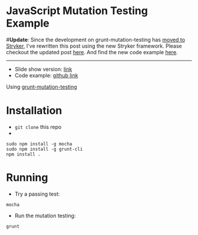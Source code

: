 JavaScript Mutation Testing Example
===========
#__Update__: Since the development on grunt-mutation-testing has [moved to Stryker](https://www.npmjs.com/package/grunt-mutation-testing), I've rewritten this post using the new Stryker framework. Please checkout the updated post [here](). And find the new code example [here](https://github.com/shinglyu/JS-mutation-testing-example-stryker).
<hr>

* Slide show version: [link](https://shinglyu.github.io/my_presentations/QA_Sharing_Session_3_Mutation_Testing_Workshop.html)
* Code example: [github link](https://github.com/shinglyu/JS-mutation-testing-example)


Using [grunt-mutation-testing](https://www.npmjs.com/package/grunt-mutation-testing)

# Installation
* `git clone` this repo
* 

```
sudo npm install -g mocha
sudo npm install -g grunt-cli
npm install .
```

# Running

* Try a passing test:

```
mocha
```

* Run the mutation testing:

```
grunt
```
